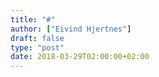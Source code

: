 ```yaml
---
title: "#"
author: ["Eivind Hjertnes"]
draft: false
type: "post"
date: 2018-03-29T02:00:00+02:00
---
```

